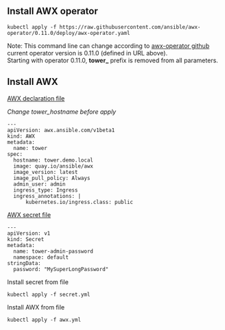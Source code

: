 ## Install AWX operator

```
kubectl apply -f https://raw.githubusercontent.com/ansible/awx-operator/0.11.0/deploy/awx-operator.yaml
````
Note: This command line can change according to [awx-operator github](https://github.com/ansible/awx-operator)  
  current operator version is 0.11.0 (defined in URL above).   
  Starting with operator 0.11.0, **tower_** prefix is removed from all parameters.  

## Install AWX
[AWX declaration file](awx.yml)

*Change tower_hostname before apply*
```
---
apiVersion: awx.ansible.com/v1beta1
kind: AWX
metadata:
  name: tower
spec:
  hostname: tower.demo.local
  image: quay.io/ansible/awx
  image_version: latest
  image_pull_policy: Always
  admin_user: admin
  ingress_type: Ingress
  ingress_annotations: |
      kubernetes.io/ingress.class: public
```
[AWX secret file](secret.yml)
```
---
apiVersion: v1
kind: Secret
metadata:
  name: tower-admin-password
  namespace: default
stringData:
  password: "MySuperLongPassword"
```

Install secret from file

```
kubectl apply -f secret.yml
```

Install AWX from file

```
kubectl apply -f awx.yml
```
